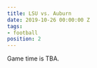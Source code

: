 ```yaml
---
title: LSU vs. Auburn
date: 2019-10-26 00:00:00 Z
tags:
- football
position: 2
---
```


Game time is TBA.